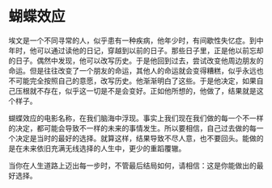 # 蝴蝶效应 

埃文是一个不同寻常的人，似乎患有一种疾病，他年少时，有间歇性失忆症。到中年时，他可以通过读他的日记，穿越到以前的日子。那些日子里，正是他以前忘却的日子。偶然中发现，他可以改写历史。于是他回到过去，尝试改变他周边朋友的命运。但是往往改变了一个朋友的命运，其他人的命运就会变得糟糕，似乎永远也不可能完全按照自己的意愿，改写历史。他渐渐明白了这些。于是他决定，如果自己压根就不存在，似乎这一切是不是会变好。正如他所想的，他做了，结果就是这个样子。 

蝴蝶效应的电影名称，在我们脑海中浮现。事实上我们现在我们做的每一个不一样的决定，都可能会导致不一样的未来的事情发生。所以要相信，自己过去做的每一个决定是当时的最好的选择。就算这样，结果导致不尽人意，也不要回头。能做的是在未来依旧充满无线选择的人生中，更少的重蹈覆辙。


当你在人生道路上迈出每一步时，不管最后结局如何，请相信：这是你能做出的最好选择。



